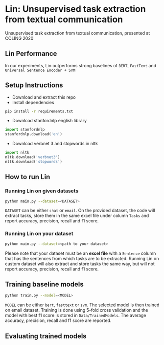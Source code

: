 # Lin: Unsupervised task extraction from textual communication
Unsupervised task extraction from textual communication, presented at COLING 2020

## Lin Performance
In our experiments, Lin outperforms strong baselines of `BERT`, `FastText` and `Universal Sentence Encoder + SVM`

## Setup Instructions
* Download and extract this repo
* Install dependencies
```bash
pip install -r requirements.txt
```
* Download stanfordnlp english library
```python
import stanfordnlp
stanfordnlp.download('en')
```
* Download verbnet 3 and stopwords in nltk
```python
import nltk
nltk.download('verbnet3')
nltk.download('stopwords')
```

## How to run Lin

### Running Lin on given datasets
```bash
python main.py --dataset=<DATASET>
```
`DATASET` can be either `chat` or `email`.
On the provided dataset, the code will extract tasks, store them in the same excel file under column `Tasks` and report accuracy, precision, recall and f1 score.

### Running Lin on your dataset
```bash
python main.py --dataset=<path to your dataset>
```
Please note that your dataset must be an **excel file** with a `Sentence` column that has the sentences from which tasks are to be extracted.
Running Lin on custom dataset will also extract and store tasks the same way, but will not report accuracy, precision, recall and f1 score.

## Training baseline models
```bash
python train.py --model=<MODEL>
```
`MODEL` can be either `bert`, `fasttext` or `svm`. The selected model is then trained on email dataset.
Training is done using 5-fold cross validation and the model with best f1 score is stored in `Data/TrainedModels`.
The average accuracy, precision, recall and f1 score are reported.

## Evaluating trained models
